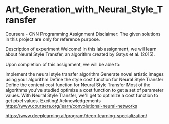 # Art_Generation_with_Neural_Style_Transfer

Coursera - CNN Programming Assignment
Disclaimer:
The given solutions in this project are only for reference purpose.

Description of experiment
Welcome! In this lab assignment, we will learn about Neural Style Transfer, an algorithm created by Gatys et al. (2015).

Upon completion of this assignment, we will be able to:

Implement the neural style transfer algorithm
Generate novel artistic images using your algorithm
Define the style cost function for Neural Style Transfer
Define the content cost function for Neural Style Transfer
Most of the algorithms you've studied optimize a cost function to get a set of parameter values. With Neural Style Transfer, we'll get to optimize a cost function to get pixel values. Exciting!
Acknowledgements
https://www.coursera.org/learn/convolutional-neural-networks

https://www.deeplearning.ai/program/deep-learning-specialization/
